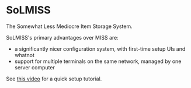 # SoLMISS

The Somewhat Less Mediocre Item Storage System.

SoLMISS's primary advantages over MISS are:

 - a significantly nicer configuration system, with first-time setup UIs and whatnot
 - support for multiple terminals on the same network, managed by one server computer

See [this video](https://www.youtube.com/watch?v=D0Bhe3_xYps) for a quick setup tutorial.

